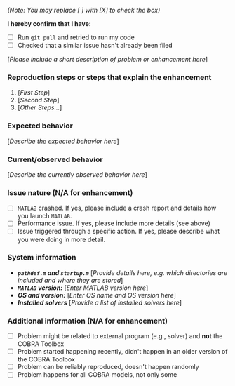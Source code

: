 *(Note: You may replace [ ] with [X] to check the box)*

**I hereby confirm that I have:**

- [ ] Run `git pull` and retried to run my code
- [ ] Checked that a similar issue hasn't already been filed

[*Please include a short description of problem or enhancement here*]

### Reproduction steps or steps that explain the enhancement

1. [*First Step*]
2. [*Second Step*]
3. [*Other Steps...*]

### Expected behavior

[*Describe the expected behavior here*]

### Current/observed behavior

[*Describe the currently observed behavior here*]

### Issue nature (N/A for enhancement)

- [ ] `MATLAB` crashed. If yes, please include a crash report and details how you launch `MATLAB`.
- [ ] Performance issue. If yes, please include more details (see above)
- [ ] Issue triggered through a specific action. If yes, please describe what you were doing in more detail.

### System information

- ***`pathdef.m` and `startup.m`*** [*Provide details here, e.g. which directories are included and where they are stored*]
- ***`MATLAB` version:*** [*Enter MATLAB version here*]
- ***OS and version:*** [*Enter OS name and OS version here*]
- ***Installed solvers*** [*Provide a list of installed solvers here*]

### Additional information (N/A for enhancement)

- [ ] Problem might be related to external program (e.g., solver) and **not** the COBRA Toolbox
- [ ] Problem started happening recently, didn't happen in an older version of the COBRA Toolbox
- [ ] Problem can be reliably reproduced, doesn't happen randomly
- [ ] Problem happens for all COBRA models, not only some
